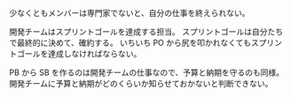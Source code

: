 少なくともメンバーは専門家でないと、自分の仕事を終えられない。

開発チームはスプリントゴールを達成する担当。
スプリントゴールは自分たちで最終的に決めて、確約する。
いちいち PO から尻を叩かれなくてもスプリントゴールを達成しなければならない。

PB から SB を作るのは開発チームの仕事なので、予算と納期を守るのも同様。
開発チームに予算と納期がどのくらいか知らせておかないと判断できない。
